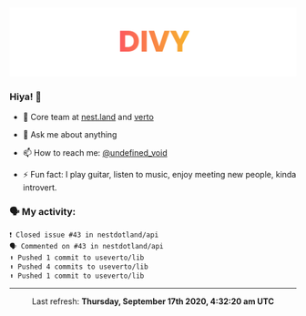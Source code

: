 
![](https://github.com/divy-work/divy-work/raw/master/assets/divy.png)

### Hiya! 👋

- 🔭 Core team at [nest.land](https://github.com/nestdotland/nest.land) and [verto](https://github.com/useverto/verto)

- 💬 Ask me about anything

- 📫 How to reach me: [@undefined_void](https://instagram.com/divy.exe)

- ⚡ Fun fact: I play guitar, listen to music, enjoy meeting new people, kinda introvert.

### 🗣 My activity:

```
❗️ Closed issue #43 in nestdotland/api
🗣 Commented on #43 in nestdotland/api
⬆️ Pushed 1 commit to useverto/lib
⬆️ Pushed 4 commits to useverto/lib
⬆️ Pushed 1 commit to useverto/lib
```

------------
<p align="center">Last refresh: <b>Thursday, September 17th 2020, 4:32:20 am UTC</b></p>
